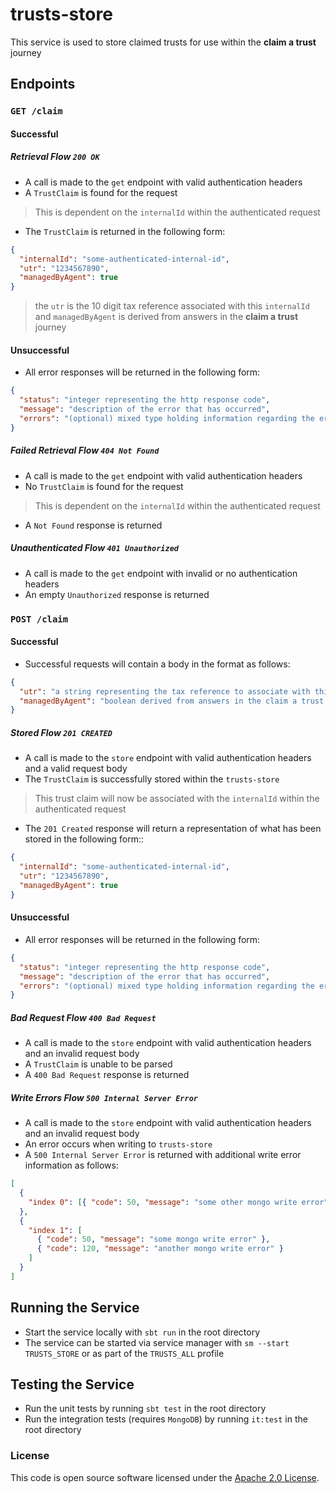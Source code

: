 
# trusts-store

This service is used to store claimed trusts for use within the **claim a trust** journey

## Endpoints 

### `GET /claim`

#### Successful

##### Retrieval Flow `200 OK`

* A call is made to the `get` endpoint with valid authentication headers
* A `TrustClaim` is found for the request
> This is dependent on the `internalId` within the authenticated request
* The `TrustClaim` is returned in the following form:
```json
{
  "internalId": "some-authenticated-internal-id",
  "utr": "1234567890",
  "managedByAgent": true
}
```
> the `utr` is the 10 digit tax reference associated with this `internalId` 
and `managedByAgent` is derived from answers in the **claim a trust** journey

#### Unsuccessful

* All error responses will be returned in the following form:
```json
{
  "status": "integer representing the http response code",
  "message": "description of the error that has occurred",
  "errors": "(optional) mixed type holding information regarding the errors"
}
```
##### Failed Retrieval Flow `404 Not Found`
* A call is made to the `get` endpoint with valid authentication headers
* No `TrustClaim` is found for the request
> This is dependent on the `internalId` within the authenticated request
* A `Not Found` response is returned

##### Unauthenticated Flow `401 Unauthorized`

* A call is made to the `get` endpoint with invalid or no authentication headers
* An empty `Unauthorized` response is returned

###  `POST /claim`

#### Successful
* Successful requests will contain a body in the format as follows:
```json
{
  "utr": "a string representing the tax reference to associate with this internalId",
  "managedByAgent": "boolean derived from answers in the claim a trust journey"
}
```
##### Stored Flow `201 CREATED`
* A call is made to the `store` endpoint with valid authentication headers and a valid request body
* The `TrustClaim` is successfully stored within the `trusts-store`
> This trust claim will now be associated with the `internalId` within the authenticated request
* The `201 Created` response will return a representation of what has been stored in the following form::
```json
{
  "internalId": "some-authenticated-internal-id",
  "utr": "1234567890",
  "managedByAgent": true
}
```

#### Unsuccessful
* All error responses will be returned in the following form:
```json
{
  "status": "integer representing the http response code",
  "message": "description of the error that has occurred",
  "errors": "(optional) mixed type holding information regarding the errors"
}
```

##### Bad Request Flow `400 Bad Request`
* A call is made to the `store` endpoint with valid authentication headers and an invalid request body
* A `TrustClaim` is unable to be parsed
* A `400 Bad Request` response is returned


##### Write Errors Flow `500 Internal Server Error`
* A call is made to the `store` endpoint with valid authentication headers and an invalid request body
* An error occurs when writing to `trusts-store`
* A `500 Internal Server Error` is returned with additional write error information as follows:
```json
[
  {
    "index 0": [{ "code": 50, "message": "some other mongo write error" }]
  },
  {
    "index 1": [
      { "code": 50, "message": "some mongo write error" },
      { "code": 120, "message": "another mongo write error" }
    ]
  }
]
```

## Running the Service
* Start the service locally with `sbt run` in the root directory
* The service can be started via service manager with `sm --start TRUSTS_STORE` or as part of the `TRUSTS_ALL` profile

## Testing the Service
* Run the unit tests by running `sbt test` in the root directory
* Run the integration tests (requires `MongoDB`) by running `it:test` in the root directory
### License

This code is open source software licensed under the [Apache 2.0 License]("http://www.apache.org/licenses/LICENSE-2.0.html").
